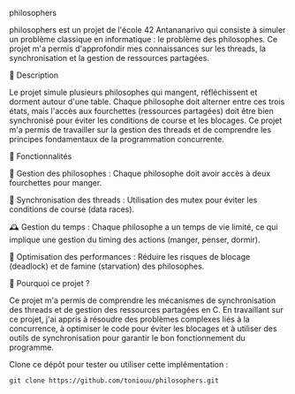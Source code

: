 philosophers

philosophers est un projet de l'école 42 Antananarivo qui consiste à simuler un problème classique en informatique : le problème des philosophes. Ce projet m'a permis d'approfondir mes connaissances sur les threads, la synchronisation et la gestion de ressources partagées.


📜 Description

Le projet simule plusieurs philosophes qui mangent, réfléchissent et dorment autour d'une table. Chaque philosophe doit alterner entre ces trois états, mais l'accès aux fourchettes (ressources partagées) doit être bien synchronisé pour éviter les conditions de course et les blocages. Ce projet m'a permis de travailler sur la gestion des threads et de comprendre les principes fondamentaux de la programmation concurrente.


🔧 Fonctionnalités

🍴 Gestion des philosophes : Chaque philosophe doit avoir accès à deux fourchettes pour manger.

🔄 Synchronisation des threads : Utilisation des mutex pour éviter les conditions de course (data races).

🕰 Gestion du temps : Chaque philosophe a un temps de vie limité, ce qui implique une gestion du timing des actions (manger, penser, dormir).

🚀 Optimisation des performances : Réduire les risques de blocage (deadlock) et de famine (starvation) des philosophes.


🎯 Pourquoi ce projet ?

Ce projet m'a permis de comprendre les mécanismes de synchronisation des threads et de gestion des ressources partagées en C. En travaillant sur ce projet, j'ai appris à résoudre des problèmes complexes liés à la concurrence, à optimiser le code pour éviter les blocages et à utiliser des outils de synchronisation pour garantir le bon fonctionnement du programme.



Clone ce dépôt pour tester ou utiliser cette implémentation :

    git clone https://github.com/toniouu/philosophers.git
